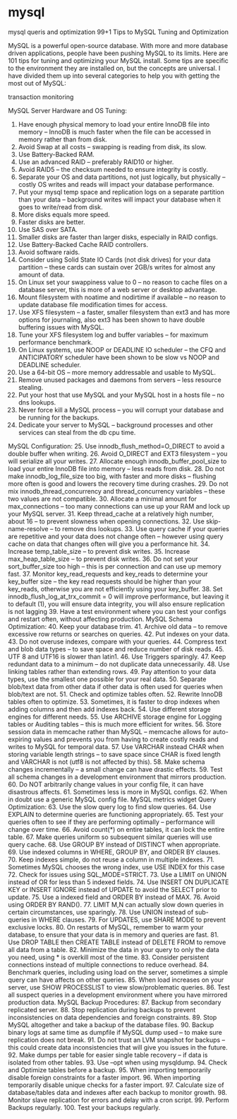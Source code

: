 # mysql
mysql queris and optimization
99+1 Tips to MySQL Tuning and Optimization
 

 

MySQL is a powerful open-source database.  With more and more database driven applications, people have been pushing MySQL to its limits.  Here are 101 tips for tuning and optimizing your MySQL install.  Some tips are specific to the environment they are installed on, but the concepts are universal.   I have divided them up into several categories to help you with getting the most out of MySQL:
 

transaction monitoring

MySQL Server Hardware and OS Tuning:
1. Have enough physical memory to load your entire InnoDB file into memory – InnoDB is much faster when the file can be accessed in memory rather than from disk.
2. Avoid Swap at all costs – swapping is reading from disk, its slow.
3. Use Battery-Backed RAM.
4. Use an advanced RAID – preferably RAID10 or higher.
5. Avoid RAID5 – the checksum needed to ensure integrity is costly.
6. Separate your OS and data partitions, not just logically, but physically – costly OS writes and reads will impact your database performance.
7. Put your mysql temp space and replication logs on a separate partition than your data – background writes will impact your database when it goes to write/read from disk.
8. More disks equals more speed.
9. Faster disks are better.
10. Use SAS over SATA.
11. Smaller disks are faster than larger disks, especially in RAID configs.
12. Use Battery-Backed Cache RAID controllers.
13. Avoid software raids.
14. Consider using Solid State IO Cards (not disk drives) for your data partition – these cards can sustain over 2GB/s writes for almost any amount of data.
15. On Linux set your swappiness value to 0 – no reason to cache files on a database server, this is more of a web server or desktop advantage.
16. Mount filesystem with noatime and nodirtime if available – no reason to update database file modification times for access.
17. Use XFS filesystem – a faster, smaller filesystem than ext3 and has more options for journaling, also ext3 has been shown to have double buffering issues with MySQL.
18. Tune your XFS filesystem log and buffer variables – for maximum performance benchmark.
19. On Linux systems, use NOOP or DEADLINE IO scheduler – the CFQ and ANTICIPATORY scheduler have been shown to be slow vs NOOP and DEADLINE scheduler.
20. Use a 64-bit OS – more memory addressable and usable to MySQL.
21. Remove unused packages and daemons from servers – less resource stealing.
22. Put your host that use MySQL and your MySQL host in a hosts file – no dns lookups.
23. Never force kill a MySQL process – you will corrupt your database and be running for the backups.
24. Dedicate your server to MySQL – background processes and other services can steal from the db cpu time.

MySQL Configuration:
25. Use innodb_flush_method=O_DIRECT to avoid a double buffer when writing.
26. Avoid O_DIRECT and EXT3 filesystem – you will serialize all your writes.
27. Allocate enough innodb_buffer_pool_size to load your entire InnoDB file into memory – less reads from disk.
28. Do not make innodb_log_file_size too big, with faster and more disks – flushing more often is good and lowers the recovery time during crashes.
29. Do not mix innodb_thread_concurrency and thread_concurrency variables – these two values are not compatible.
30. Allocate a minimal amount for max_connections – too many connections can use up your RAM and lock up your MySQL server.
31. Keep thread_cache at a relatively high number, about 16 – to prevent slowness when opening connections.
32. Use  skip-name-resolve – to remove dns lookups.
33. Use query cache if your queries are repetitive and your data does not change often – however using query cache on data that changes often will give you a performance hit.
34. Increase temp_table_size – to prevent disk writes.
35. Increase max_heap_table_size – to prevent disk writes.
36. Do not set your sort_buffer_size too high – this is per connection and can use up memory fast.
37. Monitor key_read_requests and key_reads to determine your key_buffer size – the key read requests should be higher than your key_reads, otherwise you are not efficiently using your key_buffer.
38. Set innodb_flush_log_at_trx_commit = 0 will improve performance, but leaving it to default (1), you will ensure data integrity, you will also ensure replication is not lagging
39. Have a test environment where you can test your configs and restart often, without affecting production.
MySQL Schema Optimization:
40. Keep your database trim.
41. Archive old data – to remove excessive row returns or searches on queries.
42. Put indexes on your data.
43. Do not overuse indexes, compare with your queries.
44. Compress text and blob data types – to save space and reduce number of disk reads.
45. UTF 8 and UTF16 is slower than latin1.
46. Use Triggers sparingly.
47. Keep redundant data to a minimum – do not duplicate data unnecessarily.
48. Use linking tables rather than extending rows.
49. Pay attention to your data types, use the smallest one possible for your real data.
50. Separate blob/text data from other data if other data is often used for queries when blob/text are not.
51. Check and optimize tables often.
52. Rewrite InnoDB tables often to optimize.
53. Sometimes, it is faster to drop indexes when adding columns and then add indexes back.
54. Use different storage engines for different needs.
55. Use ARCHIVE storage engine for Logging tables or Auditing tables – this is much more efficient for writes.
56. Store session data in memcache rather than MySQL – memcache allows for auto-expiring values and prevents you from having to create costly reads and writes to MySQL for temporal data.
57. Use VARCHAR instead CHAR when storing variable length strings – to save space since CHAR is fixed length and VARCHAR is not (utf8 is not affected by this).
58. Make schema changes incrementally – a small change can have drastic effects.
59. Test all schema changes in a development environment that mirrors production.
60. Do NOT arbitrarily change values in your config file, it can have disastrous affects.
61. Sometimes less is more in MySQL configs.
62. When in doubt use a generic MySQL config file.
MySQL metrics widget
Query Optimization:
63. Use the slow query log to find slow queries.
64. Use EXPLAIN to determine queries are functioning appropriately.
65. Test your queries often to see if they are performing optimally – performance will change over time.
66. Avoid count(*) on entire tables, it can lock the entire table.
67. Make queries uniform so subsequent similar queries will use query cache.
68. Use GROUP BY instead of DISTINCT when appropriate.
69. Use indexed columns in WHERE, GROUP BY, and ORDER BY clauses.
70. Keep indexes simple, do not reuse a column in multiple indexes.
71. Sometimes MySQL chooses the wrong index, use USE INDEX for this case
72. Check for issues using SQL_MODE=STRICT.
73. Use a LIMIT on UNION instead of OR for less than 5 indexed fields.
74. Use INSERT ON DUPLICATE KEY or INSERT IGNORE instead of UPDATE to avoid the SELECT prior to update.
75. Use a indexed field and ORDER BY instead of MAX.
76. Avoid using ORDER BY RAND().
77. LIMIT M,N can actually slow down queries in certain circumstances, use sparingly.
78. Use UNION instead of sub-queries in WHERE clauses.
79. For UPDATES, use SHARE MODE to prevent exclusive locks.
80. On restarts of MySQL, remember to warm your database, to ensure that your data is in memory and queries are fast.
81. Use DROP TABLE then CREATE TABLE instead of DELETE FROM to remove all data from a table.
82. Minimize the data in your query to only the data you need, using * is overkill most of the time.
83. Consider persistent connections instead of multiple connections to reduce overhead.
84. Benchmark queries, including using load on the server, sometimes a simple query can have affects on other queries.
85. When load increases on your server, use SHOW PROCESSLIST to view slow/problematic queries.
86. Test all suspect queries in a development environment where you have mirrored production data.
MySQL Backup Procedures:
87. Backup from secondary replicated server.
88. Stop replication during backups to prevent inconsistencies on data dependencies and foreign constraints.
89. Stop MySQL altogether and take a backup of the database files.
90. Backup binary logs at same time as dumpfile if MySQL dump used – to make sure replication does not break.
91. Do not trust an LVM snapshot for backups – this could create data inconsistencies that will give you issues in the future.
92. Make dumps per table for easier single table recovery – if data is isolated from other tables.
93. Use –opt when using mysqldump.
94. Check and Optimize tables before a backup.
95. When importing temporarily disable foreign constraints for a faster import.
96. When importing temporarily disable unique checks for a faster import.
97. Calculate size of database/tables data and indexes after each backup to monitor growth.
98. Monitor slave replication for errors and delay with a cron script.
99. Perform Backups regularly.
100. Test your backups regularly.
